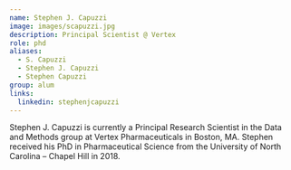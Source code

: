 ```yaml
---
name: Stephen J. Capuzzi
image: images/scapuzzi.jpg
description: Principal Scientist @ Vertex
role: phd
aliases:
  - S. Capuzzi
  - Stephen J. Capuzzi
  - Stephen Capuzzi
group: alum
links:
  linkedin: stephenjcapuzzi
---
```


Stephen J. Capuzzi is currently a Principal Research Scientist in the Data and Methods group at Vertex Pharmaceuticals in 
Boston, MA. Stephen received his PhD in Pharmaceutical Science from the University of 
North Carolina – Chapel Hill in 2018. 